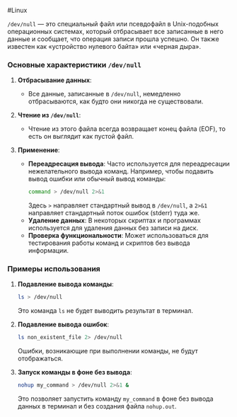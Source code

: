 #Linux

`/dev/null` — это специальный файл или псевдофайл в Unix-подобных операционных системах, который отбрасывает все записанные в него данные и сообщает, что операция записи прошла успешно. Он также известен как «устройство нулевого байта» или «черная дыра».

### Основные характеристики `/dev/null`

1. **Отбрасывание данных**:
   - Все данные, записанные в `/dev/null`, немедленно отбрасываются, как будто они никогда не существовали.
   
2. **Чтение из `/dev/null`**:
   - Чтение из этого файла всегда возвращает конец файла (EOF), то есть он выглядит как пустой файл.

3. **Применение**:
   - **Переадресация вывода**: Часто используется для переадресации нежелательного вывода команд. Например, чтобы подавить вывод ошибки или обычный вывод команды:
     ```sh
     command > /dev/null 2>&1
     ```
     Здесь `>` направляет стандартный вывод в `/dev/null`, а `2>&1` направляет стандартный поток ошибок (stderr) туда же.
   - **Удаление данных**: В некоторых скриптах и программах используется для удаления данных без записи на диск.
   - **Проверка функциональности**: Может использоваться для тестирования работы команд и скриптов без вывода информации.

### Примеры использования

1. **Подавление вывода команды**:
   ```sh
   ls > /dev/null
   ```
   Это команда `ls` не будет выводить результат в терминал.

2. **Подавление вывода ошибок**:
   ```sh
   ls non_existent_file 2> /dev/null
   ```
   Ошибки, возникающие при выполнении команды, не будут отображаться.

3. **Запуск команды в фоне без вывода**:
   ```sh
   nohup my_command > /dev/null 2>&1 &
   ```
   Это позволяет запустить команду `my_command` в фоне без вывода данных в терминал и без создания файла `nohup.out`.